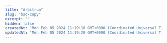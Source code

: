```yaml
---
title: "Arbitrum"
slug: "bsc-copy"
excerpt: ""
hidden: false
createdAt: "Mon Feb 05 2024 11:19:10 GMT+0000 (Coordinated Universal Time)"
updatedAt: "Mon Feb 05 2024 11:19:20 GMT+0000 (Coordinated Universal Time)"
---
```

